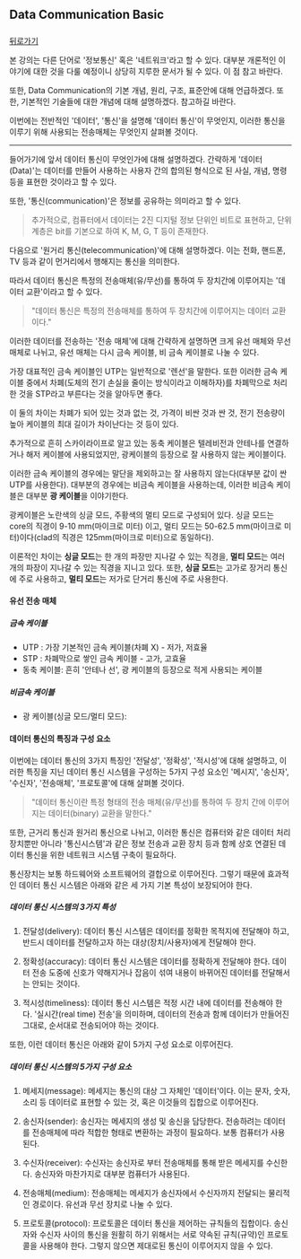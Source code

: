 ## Data Communication Basic

##### 

[뒤로가기](/datacommunication/README.md)

본 강의는 다른 단어로 '정보통신' 혹은 '네트워크'라고 할 수 있다. 대부분 개론적인 이야기에 대한 것을 다룰 예정이니 상당히 지루한 문서가 될 수 있다. 이 점 참고 바란다.  

또한, Data Communication의 기본 개념, 원리, 구조, 표준안에 대해 언급하겠다. 또한, 기본적인 기술들에 대한 개념에 대해 설명하겠다. 참고하길 바란다.  

이번에는 전반적인 '데이터', '통신'을 설명해 '데이터 통신'이 무엇인지, 이러한 통신을 이루기 위해 사용되는 전송매체는 무엇인지 살펴볼 것이다.  

---

들어가기에 앞서 데이터 통신이 무엇인가에 대해 설명하겠다. 간략하게 '데이터(Data)'는 데이터를 만들어 사용하는 사용자 간의 합의된 형식으로 된 사실, 개념, 명령 등을 표현한 것이라고 할 수 있다.  

또한, '통신(communication)'은 정보를 공유하는 의미라고 할 수 있다.  

> 추가적으로, 컴퓨터에서 데이터는 2진 디지털 정보 단위인 비트로 표현하고, 단위 계층은 bit를 기본으로 하여 K, M, G, T 등이 존재한다.  

다음으로 '원거리 통신(telecommunication)'에 대해 설명하겠다. 이는 전화, 핸드폰, TV 등과 같이 먼거리에서 행해지는 통신을 의미한다.  

따라서 데이터 통신은 특정의 전송매체(유/무선)를 통하여 두 장치간에 이루어지는 '데이터 교환'이라고 할 수 있다.  

> "데이터 통신은 특정의 전송매체를 통하여 두 장치간에 이루어지는 데이터 교환이다."
  

이러한 데이터를 전송하는 '전송 매체'에 대해 간략하게 설명하면 크게 유선 매체와 무선 매체로 나뉘고, 유선 매체는 다시 금속 케이블, 비 금속 케이블로 나눌 수 있다.  

가장 대표적인 금속 케이블인 UTP는 일반적으로 '렌선'을 말한다. 또한 이러한 금속 케이블 중에서 차폐(도체의 전기 손실을 줄이는 방식이라고 이해하자)를 차폐막으로 처리한 것을 STP라고 부른다는 것을 알아두면 좋다.  

이 둘의 차이는 차폐가 되어 있는 것과 없는 것, 가격이 비싼 것과 싼 것, 전기 전송량이 높아 케이블의 최대 길이가 차이난다는 것 등이 있다.  

추가적으로 흔히 스카이라이프로 알고 있는 동축 케이블은 텔레비전과 안테나를 연결하거나 해저 케이블에 사용되었지만, 광케이블의 등장으로 잘 사용하지 않는 케이블이다.  

이러한 금속 케이블의 경우에는 말단을 제외하고는 잘 사용하지 않는다(대부분 값이 싼 UTP를 사용한다). 대부분의 경우에는 비금속 케이블을 사용하는데, 이러한 비금속 케이블은 대부분 **광 케이블**을 이야기한다.  

광케이블은 노란색의 싱글 모드, 주황색의 멀티 모드로 구성되어 있다. 싱글 모드는 core의 직경이 9-10 mm(마이크로 미터) 이고, 멀티 모드는 50-62.5 mm(마이크로 미터)이다(clad의 직경은 125mm(마이크로 미터)으로 동일하다).  

이론적인 차이는 **싱글 모드**는 한 개의 파장만 지나갈 수 있는 직경을, **멀티 모드**는 여러 개의 파장이 지나갈 수 있는 직경을 지니고 있다. 또한, **싱글 모드**는 고가로 장거리 통신에 주로 사용하고, **멀티 모드**는 저가로 단거리 통신에 주로 사용한다.  

#### 유선 전송 매체  

##### 금속 케이블  

* UTP : 가장 기본적인 금속 케이블(차폐 X) - 저가, 저효율  
* STP : 차폐막으로 쌓인 금속 케이블 - 고가, 고효율  
* 동축 케이블: 흔히 '안테나 선', 광 케이블의 등장으로 적게 사용되는 케이블  

##### 비금속 케이블  

* 광 케이블(싱글 모드/멀티 모드): 
  
#### 데이터 통신의 특징과 구성 요소

이번에는 데이터 통신의 3가지 특징인 '전달성', '정확성', '적시성'에 대해 설명하고, 이러한 특징을 지닌 데이터 통신 시스템을 구성하는 5가지 구성 요소인 '메시지', '송신자', '수신자', '전송매체', '프로토콜'에 대해 살펴볼 것이다.  

> "데이터 통신이란 특정 형태의 전송 매체(유/무선)를 통하여 두 장치 간에 이루어지는 데이터(binary) 교환을 말한다."  

또한, 근거리 통신과 원거리 통신으로 나뉘고, 이러한 통신은 컴퓨터와 같은 데이터 처리장치뿐만 아니라 '통신시스템'과 같은 정보 전송과 교환 장치 등과 함께 상호 연결된 데이터 통신을 위한 네트워크 시스템 구축이 필요하다.  

통신장치는 보통 하드웨어와 소프트웨어의 결합으로 이루어진다. 그렇기 때문에 효과적인 데이터 통신 시스템은 아래와 같은 세 가지 기본 특성이 보장되어야 한다.  

##### 데이터 통신 시스템의 3가지 특성  

1. 전달성(delivery): 데이터 통신 시스템은 데이터를 정확한 목적지에 전달해야 하고, 반드시 데이터를 전달하고자 하는 대상(장치/사용자)에게 전달해야 한다.  

2. 정확성(accuracy): 데이터 통신 시스템은 데이터를 정확하게 전달해야 한다. 데이터 전송 도중에 신호가 약해지거나 잡음이 섞여 내용이 바뀌어진 데이터를 전달해서는 안되는 것이다.  

3. 적시성(timeliness): 데이터 통신 시스템은 적정 시간 내에 데이터를 전송해야 한다. '실시간(real time) 전송'을 의미하며, 데이터의 전송과 함께 데이터가 만들어진 그대로, 순서대로 전송되어야 하는 것이다.

또한, 이런 데이터 통신은 아래와 같이 5가지 구성 요소로 이루어진다.  

##### 데이터 통신 시스템의 5가지 구성 요소  

1. 메세지(message): 메세지는 통신의 대상 그 자체인 '데이터'이다. 이는 문자, 숫자, 소리 등 데이터로 표현할 수 있는 것, 혹은 이것들의 집합으로 이루어진다.  

2. 송신자(sender): 송신자는 메세지의 생성 및 송신을 담당한다. 전송하려는 데이터를 전송매체에 따라 적합한 형태로 변환하는 과정이 필요하다. 보통 컴퓨터가 사용된다.  

3. 수신자(receiver): 수신자는 송신자로 부터 전송매체를 통해 받은 메세지를 수신한다. 송신자와 마찬가지로 대부분 컴퓨터가 사용된다.  
  					 
4. 전송매체(medium): 전송매체는 메세지가 송신자에서 수신자까지 전달되는 물리적인 경로이다. 유선과 무선 장치로 나눌 수 있다.  
					 
5. 프로토콜(protocol): 프로토콜은 데이터 통신을 제어하는 규칙들의 집합이다. 송신자와 수신자 사이의 통신을 원활히 하기 위해서는 서로 약속된 규칙(규약)인 프로토콜을 사용해야 한다. 그렇지 않으면 제대로된 통신이 이루어지지 않을 수 있다.  


